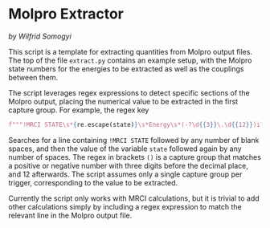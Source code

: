 # Molpro Extractor
_by Wilfrid Somogyi_

This script is a template for extracting quantities from Molpro output files. The top of the file `extract.py` contains an example setup, with the Molpro state numbers for the energies to be extracted as well as the couplings between them.

The script leverages regex expressions to detect specific sections of the Molpro output, placing the numerical value to be extracted in the first capture group. For example, the regex key

```python
f"""!MRCI STATE\s*{re.escape(state)}\s*Energy\s*(-?\d{{3}}\.\d{{12}})i?"""
``` 

Searches for a line containing `!MRCI STATE` followed by any number of blank spaces, and then the value of the variable `state` followed again by any number of spaces. The regex in brackets `()` is a capture group that matches a positive or negative number with three digits before the decimal place, and 12 afterwards. The script assumes only a single capture group per trigger, corresponding to the value to be extracted.

Currently the script only works with MRCI calculations, but it is trivial to add other calculations simply by including a regex expression to match the relevant line in the Molpro output file.
